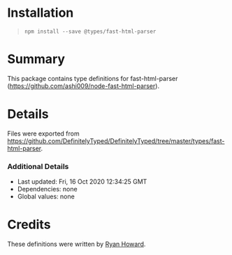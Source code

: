 # Installation
> `npm install --save @types/fast-html-parser`

# Summary
This package contains type definitions for fast-html-parser (https://github.com/ashi009/node-fast-html-parser).

# Details
Files were exported from https://github.com/DefinitelyTyped/DefinitelyTyped/tree/master/types/fast-html-parser.

### Additional Details
 * Last updated: Fri, 16 Oct 2020 12:34:25 GMT
 * Dependencies: none
 * Global values: none

# Credits
These definitions were written by [Ryan Howard](https://github.com/rollercodester).

